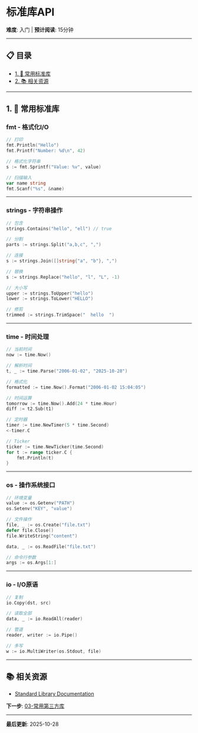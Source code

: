 # 标准库API

**难度**: 入门 | **预计阅读**: 15分钟

---

## 📋 目录

- [1. 📖 常用标准库](#1--常用标准库)
- [2. 📚 相关资源](#2--相关资源)

---

## 1. 📖 常用标准库

### fmt - 格式化I/O

```go
// 打印
fmt.Println("Hello")
fmt.Printf("Number: %d\n", 42)

// 格式化字符串
s := fmt.Sprintf("Value: %v", value)

// 扫描输入
var name string
fmt.Scanf("%s", &name)
```

---

### strings - 字符串操作

```go
// 包含
strings.Contains("hello", "ell") // true

// 分割
parts := strings.Split("a,b,c", ",")

// 连接
s := strings.Join([]string{"a", "b"}, ",")

// 替换
s := strings.Replace("hello", "l", "L", -1)

// 大小写
upper := strings.ToUpper("hello")
lower := strings.ToLower("HELLO")

// 修剪
trimmed := strings.TrimSpace("  hello  ")
```

---

### time - 时间处理

```go
// 当前时间
now := time.Now()

// 解析时间
t, _ := time.Parse("2006-01-02", "2025-10-28")

// 格式化
formatted := time.Now().Format("2006-01-02 15:04:05")

// 时间运算
tomorrow := time.Now().Add(24 * time.Hour)
diff := t2.Sub(t1)

// 定时器
timer := time.NewTimer(5 * time.Second)
<-timer.C

// Ticker
ticker := time.NewTicker(time.Second)
for t := range ticker.C {
    fmt.Println(t)
}
```

---

### os - 操作系统接口

```go
// 环境变量
value := os.Getenv("PATH")
os.Setenv("KEY", "value")

// 文件操作
file, _ := os.Create("file.txt")
defer file.Close()
file.WriteString("content")

data, _ := os.ReadFile("file.txt")

// 命令行参数
args := os.Args[1:]
```

---

### io - I/O原语

```go
// 复制
io.Copy(dst, src)

// 读取全部
data, _ := io.ReadAll(reader)

// 管道
reader, writer := io.Pipe()

// 多写
w := io.MultiWriter(os.Stdout, file)
```

---

## 📚 相关资源

- [Standard Library Documentation](https://pkg.go.dev/std)

**下一步**: [03-常用第三方库](./03-常用第三方库.md)

---

**最后更新**: 2025-10-28


